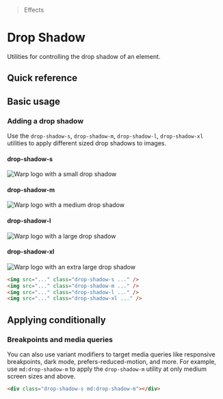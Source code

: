 > Effects

# Drop Shadow

Utilities for controlling the drop shadow of an element.

## Quick reference

<qr-table />

## Basic usage

### Adding a drop shadow
Use the `drop-shadow-s`, `drop-shadow-m`, `drop-shadow-l`, `drop-shadow-xl` utilities to apply different sized drop shadows to images.

<example-container>
  <div class="grid md:grid-cols-4 grid-cols-2 justify-items-center gap-24 my-8">
    <div class="flex flex-col items-center shrink-0">
      <h4 class="ex-heading">drop-shadow-s</h4>
      <img class="w-96 drop-shadow-s" src="/warp-logo-small.svg" alt="Warp logo with a small drop shadow" />
    </div>
    <div class="flex flex-col items-center shrink-0">
      <h4 class="ex-heading">drop-shadow-m</h4>
      <img class="w-96 drop-shadow-m" src="/warp-logo-small.svg" alt="Warp logo with a medium drop shadow" />
    </div>
    <div class="flex flex-col items-center shrink-0">
      <h4 class="ex-heading">drop-shadow-l</h4>
      <img class="w-96 drop-shadow-l" src="/warp-logo-small.svg" alt="Warp logo with a large drop shadow" />
    </div>
    <div class="flex flex-col items-center shrink-0">
      <h4 class="ex-heading">drop-shadow-xl</h4>
      <img class="w-96 drop-shadow-xl" src="/warp-logo-small.svg" alt="Warp logo with an extra large drop shadow" />
    </div>
  </div>
</example-container>

```html
<img src="..." class="drop-shadow-s ..." />
<img src="..." class="drop-shadow-m ..." />
<img src="..." class="drop-shadow-l ..." />
<img src="..." class="drop-shadow-xl ..." />
```

## Applying conditionally

### Breakpoints and media queries
You can also use variant modifiers to target media queries like responsive breakpoints, dark mode, prefers-reduced-motion, and more.
For example, use `md:drop-shadow-m` to apply the `drop-shadow-m` utility at only medium screen sizes and above.

```html
<div class="drop-shadow-s md:drop-shadow-m"></div>
```
